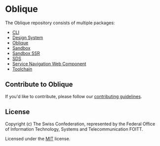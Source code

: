 # Oblique

The Oblique repository consists of multiple packages:

- [CLI](projects/cli/README.md)
- [Design System](projects/design-system/README.md)
- [Oblique](projects/oblique/README.md)
- [Sandbox](projects/sandbox/README.md)
- [Sandbox SSR](projects/sandbox-ssr/README.md)
- [SDS](projects/sds/README.md)
- [Service Navigation Web Component](projects/service-navigation-web-component/README.md)
- [Toolchain](projects/toolchain/README.md)

## Contribute to Oblique

If you'd like to contribute, please follow our [contributing guidelines](CONTRIBUTING.md).

## License

Copyright (c) The Swiss Confederation, represented by the Federal Office of Information Technology, Systems and Telecommunication FOITT.

Licensed under the [MIT](LICENSE) license.
